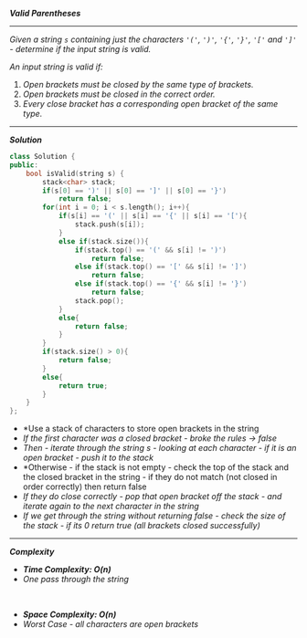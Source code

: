 ***Valid Parentheses***

- - - 

*Given a string `s` containing just the characters `'('`, `')'`, `'{'`, `'}'`, `'['` and `']'` - determine if the input string is valid.*

*An input string is valid if:*
1. *Open brackets must be closed by the same type of brackets.*
2. *Open brackets must be closed in the correct order.*
3. *Every close bracket has a corresponding open bracket of the same type.*

- - - 

***Solution***

```c++
class Solution {
public:
    bool isValid(string s) {
        stack<char> stack;
        if(s[0] == ')' || s[0] == ']' || s[0] == '}')
            return false;
        for(int i = 0; i < s.length(); i++){
            if(s[i] == '(' || s[i] == '{' || s[i] == '['){
                stack.push(s[i]);
            }
            else if(stack.size()){
                if(stack.top() == '(' && s[i] != ')')
                    return false;
                else if(stack.top() == '[' && s[i] != ']')
                    return false;
                else if(stack.top() == '{' && s[i] != '}')
                    return false;
                stack.pop();
            }
            else{
                return false;
            }
        }
        if(stack.size() > 0){
            return false;
        }
        else{
            return true;
        }
    }
};
```

- *Use a stack of characters to store open brackets in the string
- *If the first character was a closed bracket - broke the rules → false*
- *Then - iterate through the string s - looking at each character - if it is an open bracket - push it to the stack*
- *Otherwise - if the stack is not empty - check the top of the stack and the closed bracket in the string - if they do not match (not closed in order correctly) then return false
- *If they do close correctly - pop that open bracket off the stack - and iterate again to the next character in the string*
- *If we get through the string without returning false - check the size of the stack - if its 0 return true (all brackets closed successfully)*

- -  -

***Complexity***

- ***Time Complexity: $O(n)$***
- *One pass through the string*

<br>

- ***Space Complexity: $O(n)$***
- *Worst Case - all characters are open brackets*

